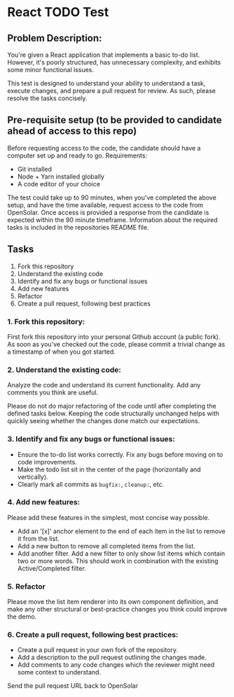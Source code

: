 # React TODO Test

## Problem Description:

You're given a React application that implements a basic to-do list. However, it's poorly structured, has unnecessary complexity, and exhibits some minor functional issues.

This test is designed to understand your ability to understand a task, execute changes, and prepare a pull request for review.
As such, please resolve the tasks concisely.

## Pre-requisite setup (to be provided to candidate ahead of access to this repo)
Before requesting access to the code, the candidate should have a computer set up and ready to go.
Requirements:
- Git installed
- Node + Yarn installed globally
- A code editor of your choice

The test could take up to 90 minutes, when you've completed the above setup, and have the time 
available, request access to the code from OpenSolar.
Once access is provided a response from the candidate is expected within the 90 minute timeframe.
Information about the required tasks is included in the repositories README file. 

## Tasks

1. Fork this repository
2. Understand the existing code
3. Identify and fix any bugs or functional issues
4. Add new features
5. Refactor
6. Create a pull request, following best practices

### 1. Fork this repository:

First fork this repository into your personal Github account (a public fork).
As soon as you've checked out the code, please commit a trivial change as a timestamp of when you got started.

### 2. Understand the existing code:

Analyze the code and understand its current functionality. Add any comments you think are useful.

Please do not do major refactoring of the code until after completing the defined tasks below.
Keeping the code structurally unchanged helps with quickly seeing whether the changes done match our expectations.

### 3. Identify and fix any bugs or functional issues:

- Ensure the to-do list works correctly. Fix any bugs before moving on to code improvements.
- Make the todo list sit in the center of the page (horizontally and vertically).
- Clearly mark all commits as `bugfix:`, `cleanup:`, etc.

### 4. Add new features:

Please add these features in the simplest, most concise way possible.

- Add an '[x]' anchor element to the end of each item in the list to remove it from the list.
- Add a new button to remove all completed items from the list.
- Add another filter. Add a new filter to only show list items which contain two or more words. This should work in combination with the existing Active/Completed filter.

### 5. Refactor
Please move the list item renderer into its own component definition, and make any other structural or best-practice changes you
think could improve the demo.

### 6. Create a pull request, following best practices:

- Create a pull request in your own fork of the repository.
- Add a description to the pull request outlining the changes made.
- Add comments to any code changes which the reviewer might need some context to understand.

Send the pull request URL back to OpenSolar

